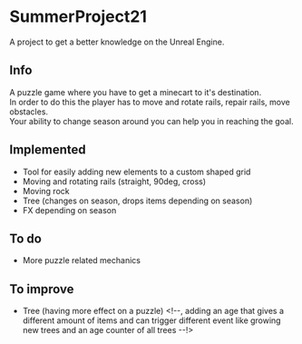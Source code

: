 # SummerProject21
A project to get a better knowledge on the Unreal Engine.
## Info
A puzzle game where you have to get a minecart to it's destination.  
In order to do this the player has to move and rotate rails, repair rails, move obstacles.  
Your ability to change season around you can help you in reaching the goal.  
## Implemented
* Tool for easily adding new elements to a custom shaped grid
* Moving and rotating rails (straight, 90deg, cross)
* Moving rock
* Tree (changes on season, drops items depending on season)
* FX depending on season
## To do
* More puzzle related mechanics

## To improve
* Tree (having more effect on a puzzle) <!--, adding an age that gives a different amount of items and can trigger different event like growing new trees and an age counter of all trees --!>
